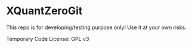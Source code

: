 # XQuantZeroGit
This repo is for developing/testing purpose only!
Use it at your own risks.

Temporary Code License: GPL v3
